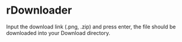# rDownloader
Input the download link (.png, .zip) and press enter, the file should be downloaded into your Download directory.

